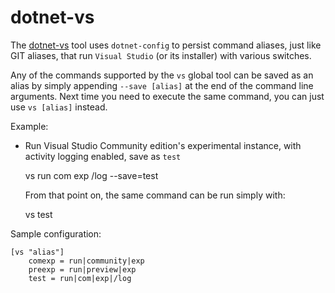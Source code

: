 # dotnet-vs

The [dotnet-vs](https://github.com/kzu/dotnet-vs) tool uses `dotnet-config` to persist command aliases, 
just like GIT aliases, that run `Visual Studio` (or its installer) with various switches.

Any of the commands supported by the `vs` global tool can be saved as an alias by simply appending 
`--save [alias]` at the end of the command line arguments. Next time you need to execute the same 
command, you can just use `vs [alias]` instead.

Example:

* Run Visual Studio Community edition's experimental instance, with activity logging enabled, save as `test`

    vs run com exp /log --save=test

  From that point on, the same command can be run simply with:

    vs test


Sample configuration:

```
[vs "alias"]
	comexp = run|community|exp
	preexp = run|preview|exp
	test = run|com|exp|/log
```

